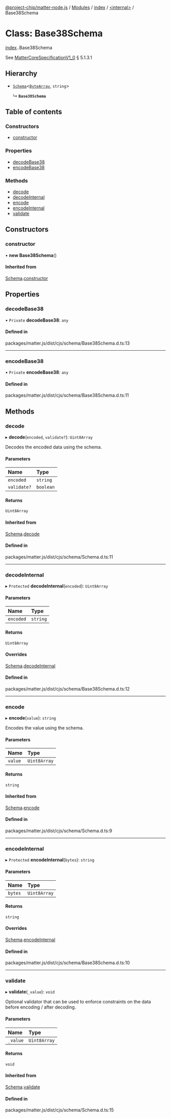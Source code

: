 [@project-chip/matter-node.js](../README.md) / [Modules](../modules.md) / [index](../modules/index.md) / [<internal\>](../modules/index._internal_.md) / Base38Schema

# Class: Base38Schema

[index](../modules/index.md).[<internal>](../modules/index._internal_.md).Base38Schema

See [MatterCoreSpecificationV1_0](../interfaces/exports_spec.MatterCoreSpecificationV1_0.md) § 5.1.3.1

## Hierarchy

- [`Schema`](exports_schema.Schema.md)<[`ByteArray`](../modules/util.md#bytearray-1), `string`\>

  ↳ **`Base38Schema`**

## Table of contents

### Constructors

- [constructor](index._internal_.Base38Schema.md#constructor)

### Properties

- [decodeBase38](index._internal_.Base38Schema.md#decodebase38)
- [encodeBase38](index._internal_.Base38Schema.md#encodebase38)

### Methods

- [decode](index._internal_.Base38Schema.md#decode)
- [decodeInternal](index._internal_.Base38Schema.md#decodeinternal)
- [encode](index._internal_.Base38Schema.md#encode)
- [encodeInternal](index._internal_.Base38Schema.md#encodeinternal)
- [validate](index._internal_.Base38Schema.md#validate)

## Constructors

### constructor

• **new Base38Schema**()

#### Inherited from

[Schema](exports_schema.Schema.md).[constructor](exports_schema.Schema.md#constructor)

## Properties

### decodeBase38

• `Private` **decodeBase38**: `any`

#### Defined in

packages/matter.js/dist/cjs/schema/Base38Schema.d.ts:13

___

### encodeBase38

• `Private` **encodeBase38**: `any`

#### Defined in

packages/matter.js/dist/cjs/schema/Base38Schema.d.ts:11

## Methods

### decode

▸ **decode**(`encoded`, `validate?`): `Uint8Array`

Decodes the encoded data using the schema.

#### Parameters

| Name | Type |
| :------ | :------ |
| `encoded` | `string` |
| `validate?` | `boolean` |

#### Returns

`Uint8Array`

#### Inherited from

[Schema](exports_schema.Schema.md).[decode](exports_schema.Schema.md#decode)

#### Defined in

packages/matter.js/dist/cjs/schema/Schema.d.ts:11

___

### decodeInternal

▸ `Protected` **decodeInternal**(`encoded`): `Uint8Array`

#### Parameters

| Name | Type |
| :------ | :------ |
| `encoded` | `string` |

#### Returns

`Uint8Array`

#### Overrides

[Schema](exports_schema.Schema.md).[decodeInternal](exports_schema.Schema.md#decodeinternal)

#### Defined in

packages/matter.js/dist/cjs/schema/Base38Schema.d.ts:12

___

### encode

▸ **encode**(`value`): `string`

Encodes the value using the schema.

#### Parameters

| Name | Type |
| :------ | :------ |
| `value` | `Uint8Array` |

#### Returns

`string`

#### Inherited from

[Schema](exports_schema.Schema.md).[encode](exports_schema.Schema.md#encode)

#### Defined in

packages/matter.js/dist/cjs/schema/Schema.d.ts:9

___

### encodeInternal

▸ `Protected` **encodeInternal**(`bytes`): `string`

#### Parameters

| Name | Type |
| :------ | :------ |
| `bytes` | `Uint8Array` |

#### Returns

`string`

#### Overrides

[Schema](exports_schema.Schema.md).[encodeInternal](exports_schema.Schema.md#encodeinternal)

#### Defined in

packages/matter.js/dist/cjs/schema/Base38Schema.d.ts:10

___

### validate

▸ **validate**(`_value`): `void`

Optional validator that can be used to enforce constraints on the data before encoding / after decoding.

#### Parameters

| Name | Type |
| :------ | :------ |
| `_value` | `Uint8Array` |

#### Returns

`void`

#### Inherited from

[Schema](exports_schema.Schema.md).[validate](exports_schema.Schema.md#validate)

#### Defined in

packages/matter.js/dist/cjs/schema/Schema.d.ts:15
